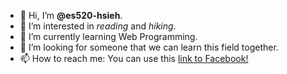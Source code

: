 - 👋 Hi, I’m **@es520-hsieh**.
- 👀 I’m interested in *reading* and *hiking*.
- 🌱 I’m currently learning Web Programming.
- 💞️ I’m looking for someone that we can learn this field together.
- 📫 How to reach me: 
  You can use this [link to Facebook!](https://www.facebook.com/profile.php?id=100013292855592)

<!---
es520-hsieh/es520-hsieh is a ✨ special ✨ repository because its `README.md` (this file) appears on your GitHub profile.
You can click the Preview link to take a look at your changes.
--->
